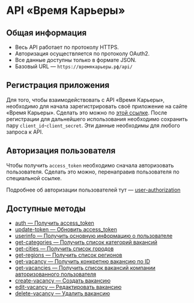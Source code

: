 # API «Время Карьеры»
## Общая информация

* Весь API работает по протоколу HTTPS.
* Авторизация осуществляется по протоколу OAuth2.
* Все данные доступны только в формате JSON.
* Базовый URL — `https://времякарьеры.рф/api/`

## Регистрация приложения

Для того, чтобы взаимодействовать с API «Время Карьеры», необходимо для начала зарегистрировать своё приложение на сайте «Время Карьеры». Сделать это можно по [этой ссылке](https://xn--80adjbxl0aeb4ii6a.xn--p1ai/wp-admin/admin.php?page=apps). После регистрации для дальнейшего использования необходимо сохранить пару `client_id`-`client_secret`. Эти данные необходимы для любого запроса к API.

## Авторизация пользователя

Чтобы получить `access_token` необходимо сначала авторизовать пользователя. Сделать это можно, перенаправив пользователя по специальной ссылке. 

Подробнее об авторизации пользователей тут — [user-authorization](https://github.com/len0xx/career-api/blob/main/docs/user-authorization.md)

## Доступные методы

* [auth — Получить access_token](https://github.com/len0xx/career-api/blob/main/docs/auth.md)
* [update-token — Обновить access_token](https://github.com/len0xx/career-api/blob/main/docs/update-token.md)
* [userinfo — Получить основную информацию о пользователе](https://github.com/len0xx/career-api/blob/main/docs/userinfo.md)
* [get-categories — Получить список категорий вакансий](https://github.com/len0xx/career-api/blob/main/docs/get-categories.md)
* [get-cities — Получить список городов](https://github.com/len0xx/career-api/blob/main/docs/get-cities.md)
* [get-regions — Получить список регионов](https://github.com/len0xx/career-api/blob/main/docs/get-regions.md)
* [get-vacancy — Получить конкретню вакансию по ID](https://github.com/len0xx/career-api/blob/main/docs/get-vacancy.md)
* [get-vacancies — Получить список вакансий компании авторизованного пользователя](https://github.com/len0xx/career-api/blob/main/docs/get-vacancies.md)
* [create-vacancy — Создать вакансию](https://github.com/len0xx/career-api/blob/main/docs/create-vacancy.md)
* [edit-vacancy — Редактировать вакансию](https://github.com/len0xx/career-api/blob/main/docs/edit-vacancy.md)
* [delete-vacancy — Удалить вакансию](https://github.com/len0xx/career-api/blob/main/docs/delete-vacancy.md)
